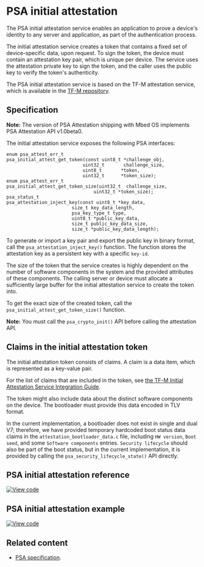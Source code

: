 # PSA initial attestation

The PSA initial attestation service enables an application to prove a device's identity to any server and application, as part of the authentication process.

The initial attestation service creates a token that contains a fixed set of device-specific data, upon request. To sign the token, the device must contain an attestation key pair, which is unique per device. The service uses the attestation private key to sign the token, and the caller uses the public key to verify the token's authenticity.

The PSA initial attestation service is based on the TF-M attestation service, which is available in the [TF-M repository]( https://git.trustedfirmware.org/trusted-firmware-m.git/).

## Specification

<span class="notes">**Note:** The version of PSA Attestation shipping with Mbed OS implements PSA Attestation API v1.0beta0.</span>

The initial attestation service exposes the following PSA interfaces:

```
enum psa_attest_err_t
psa_initial_attest_get_token(const uint8_t *challenge_obj,
                            uint32_t       challenge_size,
                            uint8_t       *token,
                            uint32_t      *token_size);
enum psa_attest_err_t
psa_initial_attest_get_token_size(uint32_t  challenge_size,
                                uint32_t *token_size);
psa_status_t
psa_attestation_inject_key(const uint8_t *key_data,
                        size_t key_data_length,
                        psa_key_type_t type,
                        uint8_t *public_key_data,
                        size_t public_key_data_size,
                        size_t *public_key_data_length);
```

To generate or import a key pair and export the public key in binary format, call the `psa_attestation_inject_key()` function. The function stores the attestation key as a persistent key with a specific `key-id`.

The size of the token that the service creates is highly dependent on the number of software components in the system and the provided attributes of these components. The calling server or device must allocate a sufficiently large buffer for the initial attestation service to create the token into.

To get the exact size of the created token, call the `psa_initial_attest_get_token_size()` function.

<span class="note"> **Note:** You must call the `psa_crypto_init()` API before calling the attestation API.</span>

## Claims in the initial attestation token

The initial attestation token consists of claims. A claim is a data item, which is represented as a key-value pair.

For the list of claims that are included in the token, see [the TF-M Initial Attestation Service Integration Guide](https://git.trustedfirmware.org/trusted-firmware-m.git/tree/docs/user_guides/services/tfm_attestation_integration_guide.md).

The token might also include data about the distinct software components on the device. The bootloader must provide this data encoded in TLV format.

In the current implementation, a bootloader does not exist in single and dual V7; therefore, we have provided temporary hardcoded boot status data claims in the `attestation_bootloader_data.c` file, including `HW version`, `Boot seed`, and some `Software components` entries. `Security lifecycle` should also be part of the boot status, but in the current implementation, it is provided by calling the `psa_security_lifecycle_state()` API directly.

## PSA initial attestation reference

[![View code](https://www.mbed.com/embed/?type=library)](https://os.mbed.com/docs/mbed-os/v6.14/mbed-os-api-doxy/group___p_s_a-_attestation.html)

## PSA initial attestation example

[![View code](https://www.mbed.com/embed/?url=https://github.com/ARMmbed/mbed-os-example-attestation/blob/attestation_example)](https://github.com/ARMmbed/mbed-os-example-attestation/blob/mbed-os-6.14.0/main.cpp)

## Related content

- [PSA specification](https://pages.arm.com/PSA-APIs).
